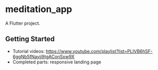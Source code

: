 # meditation_app

A Flutter project.

## Getting Started

- Tutorial videos: https://www.youtube.com/playlist?list=PLIVB6hSF-6ggNb5fNayjj9tgAConSxw9X
- Completed parts: responsive landing page
